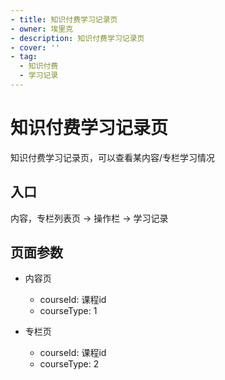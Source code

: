 ```yaml
---
- title: 知识付费学习记录页
- owner: 埃里克
- description: 知识付费学习记录页
- cover: ''
- tag:
  - 知识付费
  - 学习记录
---
```


# 知识付费学习记录页

知识付费学习记录页，可以查看某内容/专栏学习情况

## 入口

内容，专栏列表页 -> 操作栏 -> 学习记录

## 页面参数

- 内容页
  - courseId: 课程id
  - courseType: 1

- 专栏页
  - courseId: 课程id
  - courseType: 2